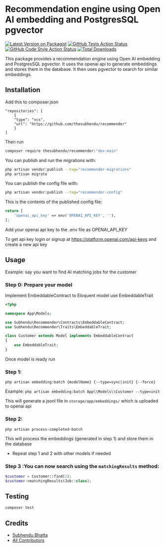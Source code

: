 # Recommendation engine using Open AI embedding and PostgresSQL pgvector

[![Latest Version on Packagist](https://img.shields.io/packagist/v/thesubhendu/recommender.svg?style=flat-square)](https://packagist.org/packages/thesubhendu/recommender)
[![GitHub Tests Action Status](https://img.shields.io/github/actions/workflow/status/thesubhendu/recommender/run-tests.yml?branch=main&label=tests&style=flat-square)](https://github.com/thesubhendu/recommender/actions?query=workflow%3Arun-tests+branch%3Amain)
[![GitHub Code Style Action Status](https://img.shields.io/github/actions/workflow/status/thesubhendu/recommender/fix-php-code-style-issues.yml?branch=main&label=code%20style&style=flat-square)](https://github.com/thesubhendu/recommender/actions?query=workflow%3A"Fix+PHP+code+style+issues"+branch%3Amain)
[![Total Downloads](https://img.shields.io/packagist/dt/thesubhendu/recommender.svg?style=flat-square)](https://packagist.org/packages/thesubhendu/recommender)

This package provides a recommendation engine using Open AI embedding and PostgresSQL pgvector. It uses the openai api to generate embeddings and stores them in the database. It then uses pgvector to search for similar embeddings.

## Installation
Add this to composer.json
```
"repositories": [
    {
    "type": "vcs",
    "url": "https://github.com/thesubhendu/recommender"
    }
]
```

Then run
```bash
composer require thesubhendu/recommender:"dev-main"
```

You can publish and run the migrations with:

```bash
php artisan vendor:publish --tag="recommender-migrations"
php artisan migrate
```

You can publish the config file with:

```bash
php artisan vendor:publish --tag="recommender-config"
```

This is the contents of the published config file:

```php
return [
    'openai_api_key' => env('OPENAI_API_KEY', ''),
];
```
Add your openai api key to the .env file as OPENAI_API_KEY

To get api key login or signup at https://platform.openai.com/api-keys and create a new api key

## Usage

Example: say you want to find AI matching jobs for the customer
### Step 0: Prepare your model
Implement EmbeddableContract to Eloquent model 
use EmbeddableTrait

```php
<?php

namespace App\Models;

use Subhendu\Recommender\Contracts\EmbeddableContract;
use Subhendu\Recommender\Traits\EmbeddableTrait;

class Customer extends Model implements EmbeddableContract
{
    use EmbeddableTrait;
}
```

Once model is ready run

### Step 1:
`php artisan embedding:batch {modelName} {--type=sync|init} {--force}`

Example: `php artisan embedding:batch App\\Models\\Customer --type=init`

This will generate a jsonl file in `storage/app/embeddings/` which is uploaded to openai api

### Step 2:
`php artisan process-completed-batch`

This will process the embeddings  (generated in step 1) and store them in the database

- Repeat step 1 and 2 with other models if needed

### Step 3 :You can now search using the `matchingResults` method:

```php
$customer = Customer::find(1);
$customer->matchingResults(Job::class);
```

## Testing

```bash
composer test
```

## Credits

- [Subhendu Bhatta](https://github.com/thesubhendu)
- [All Contributors](../../contributors)



